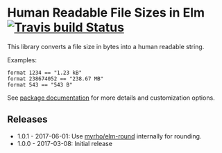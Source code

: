 # Human Readable File Sizes in Elm [![Travis build Status](https://travis-ci.org/basti1302/elm-human-readable-filesize.svg?branch=master)](http://travis-ci.org/basti1302/elm-human-readable-filesize)

This library converts a file size in bytes into a human readable string.

Examples:

```
format 1234 == "1.23 kB"
format 238674052 == "238.67 MB"
format 543 == "543 B"
```

See [package documentation](http://package.elm-lang.org/packages/basti1302/elm-human-readable-filesize/latest/Filesize) for more details and customization options.

## Releases

* 1.0.1 - 2017-06-01: Use [myrho/elm-round](http://package.elm-lang.org/packages/myrho/elm-round/latest/) internally for rounding.
* 1.0.0 - 2017-03-08: Initial release

